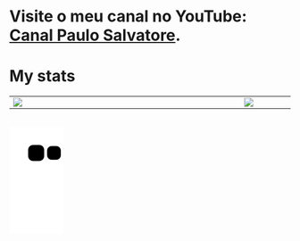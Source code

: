 # Visite o meu canal no YouTube: <a href="https://www.youtube.com/c/PauloSalvatore" target="_blank">Canal Paulo Salvatore</a>.

# My stats

<center>
	<table>
		<tr>
			<td>
				<img width="400px" align="left" src="https://github-readme-stats.vercel.app/api/top-langs/?username=paulosalvatore&show_icons=true&langs_count=10&layout=compact&theme=buefy&count_private=true"/>
			</td>
			<td>
				<img width="490px" align="left" src="https://github-readme-stats.vercel.app/api?username=paulosalvatore&theme=buefy&?theme=dark&show_icons=true%count_private=true&include_all_commits=true"/>
			</td>
		</tr>
	</table>
</center>

<br/>

<img src="https://raw.githubusercontent.com/paulosalvatore/paulosalvatore/output/github-snake.svg" align="center" />
